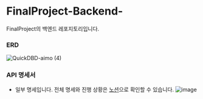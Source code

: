 # FinalProject-Backend-
FinalProject의 백엔드 레포지토리입니다.

### ERD
![QuickDBD-aimo (4)](https://github.com/user-attachments/assets/09bd1977-7d64-4e50-886a-a79febfcf08c)

### API 명세서
* 일부 명세입니다. 전체 명세와 진행 상황은 [노션](https://available-caper-9d7.notion.site/b7b5565c075f4225b3ce5f02a79e8b45?v=1e5bb4f07f354d5d8e4bd379a08a56be)으로 확인할 수 있습니다.
![image](https://github.com/user-attachments/assets/2e0a7d48-2379-4d0f-96f4-aebe6c6ed3a5)
